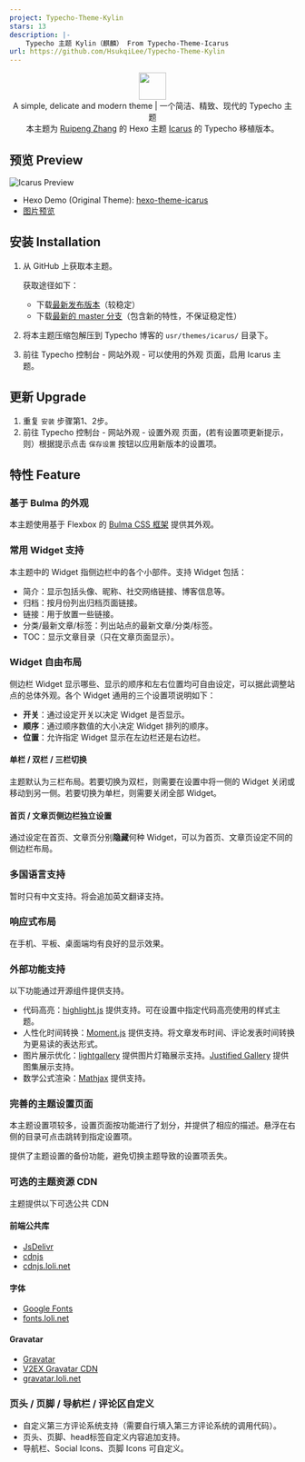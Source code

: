 ```yaml
---
project: Typecho-Theme-Kylin
stars: 13
description: |-
    Typecho 主题 Kylin（麒麟） From Typecho-Theme-Icarus 
url: https://github.com/HsukqiLee/Typecho-Theme-Kylin
---
```


<p align="center">
<img height="48" src="https://raw.githubusercontent.com/keroliang/typecho-theme-icarus/master/assets/img/logo.svg">
<br> 
A simple, delicate and modern theme | 一个简洁、精致、现代的 Typecho 主题
<br>
本主题为 <a href="https://github.com/ppoffice">Ruipeng Zhang</a> 的 Hexo 主题 <a href="https://github.com/ppoffice/hexo-theme-icarus/">Icarus</a> 的 Typecho 移植版本。
</p>

## 预览 Preview

![Icarus Preview](https://user-images.githubusercontent.com/32296555/55554465-6ca20d00-5715-11e9-852d-3072f1571854.png)

- Hexo Demo (Original Theme): [hexo-theme-icarus](https://blog.zhangruipeng.me/hexo-theme-icarus/)
- [图片预览](https://github.com/KeNorizon/typecho-theme-icarus/wiki/%E5%9B%BE%E7%89%87%E9%A2%84%E8%A7%88)

## 安装 Installation

1. 从 GitHub 上获取本主题。

   获取途径如下：

   - 下载[最新发布版本](https://github.com/KeNorizon/typecho-theme-icarus/releases)（较稳定）
   - 下载[最新的 master 分支](https://github.com/KeNorizon/typecho-theme-icarus/archive/master.zip)（包含新的特性，不保证稳定性）

2. 将本主题压缩包解压到 Typecho 博客的 `usr/themes/icarus/` 目录下。
3. 前往 Typecho 控制台 - 网站外观 - 可以使用的外观 页面，启用 Icarus 主题。

## 更新 Upgrade

1. 重复 `安装` 步骤第1、2步。
2. 前往 Typecho 控制台 - 网站外观 - 设置外观 页面，(若有设置项更新提示，则）根据提示点击 `保存设置` 按钮以应用新版本的设置项。

## 特性 Feature

### 基于 Bulma 的外观
本主题使用基于 Flexbox 的 [Bulma CSS 框架](https://bulma.io/) 提供其外观。

### 常用 Widget 支持
本主题中的 Widget 指侧边栏中的各个小部件。支持 Widget 包括：
- 简介：显示包括头像、昵称、社交网络链接、博客信息等。
- 归档：按月份列出归档页面链接。
- 链接：用于放置一些链接。
- 分类/最新文章/标签：列出站点的最新文章/分类/标签。
- TOC：显示文章目录（只在文章页面显示）。

### Widget 自由布局
侧边栏 Widget 显示哪些、显示的顺序和左右位置均可自由设定，可以据此调整站点的总体外观。各个 Widget 通用的三个设置项说明如下：

- **开关**：通过设定开关以决定 Widget 是否显示。
- **顺序**：通过顺序数值的大小决定 Widget 排列的顺序。
- **位置**：允许指定 Widget 显示在左边栏还是右边栏。

#### 单栏 / 双栏 / 三栏切换
主题默认为三栏布局。若要切换为双栏，则需要在设置中将一侧的 Widget 关闭或移动到另一侧。若要切换为单栏，则需要关闭全部 Widget。

#### 首页 / 文章页侧边栏独立设置
通过设定在首页、文章页分别**隐藏**何种 Widget，可以为首页、文章页设定不同的侧边栏布局。

### 多国语言支持
暂时只有中文支持。将会追加英文翻译支持。

### 响应式布局
在手机、平板、桌面端均有良好的显示效果。

### 外部功能支持
以下功能通过开源组件提供支持。
- 代码高亮：[highlight.js](https://highlightjs.org/) 提供支持。可在设置中指定代码高亮使用的样式主题。
- 人性化时间转换：[Moment.js](https://momentjs.com/) 提供支持。将文章发布时间、评论发表时间转换为更易读的表达形式。
- 图片展示优化：[lightgallery](https://sachinchoolur.github.io/lightGallery/) 提供图片灯箱展示支持。[Justified Gallery](https://miromannino.github.io/Justified-Gallery/) 提供图集展示支持。
- 数学公式渲染：[Mathjax](https://www.mathjax.org/) 提供支持。

### 完善的主题设置页面
本主题设置项较多，设置页面按功能进行了划分，并提供了相应的描述。悬浮在右侧的目录可点击跳转到指定设置项。

提供了主题设置的备份功能，避免切换主题导致的设置项丢失。

### 可选的主题资源 CDN
主题提供以下可选公共 CDN
#### 前端公共库
- [JsDelivr](https://www.jsdelivr.com/)
- [cdnjs](https://cdnjs.com/)
- [cdnjs.loli.net](https://css.loli.net/)
#### 字体
- [Google Fonts](https://fonts.google.com/)
- [fonts.loli.net](https://css.loli.net/)
#### Gravatar
- [Gravatar](https://en.gravatar.com/)
- [V2EX Gravatar CDN](https://cdn.v2ex.com/)
- [gravatar.loli.net](https://css.loli.net/)

### 页头 / 页脚 / 导航栏 / 评论区自定义
- 自定义第三方评论系统支持（需要自行填入第三方评论系统的调用代码）。
- 页头、页脚、head标签自定义内容追加支持。
- 导航栏、Social Icons、页脚 Icons 可自定义。

